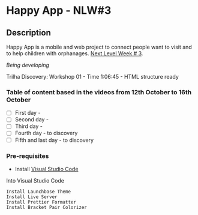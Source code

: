 # Happy App - NLW#3

## Description

Happy App is a mobile and web project to connect people want to visit and to help children with orphanages.
[Next Level Week # 3](https://nextlevelweek.com/inscricao/3).

*Being developing*

Trilha Discovery: Workshop 01 - Time 1:06:45 - HTML structure ready

### Table of content based in the videos from 12th October to 16th October

- [ ] First day - 
- [ ] Second day - 
- [ ] Third day - 
- [ ] Fourth day - to discovery
- [ ] Fifth and last day - to discovery

### Pre-requisites

* Install [Visual Studio Code](https://code.visualstudio.com/)

Into Visual Studio Code
```
Install Launchbase Theme
Install Live Server
Install Prettier Formatter
Install Bracket Pair Colorizer
```
